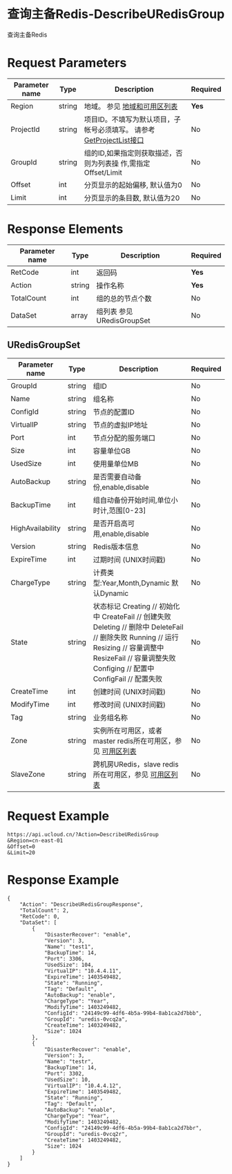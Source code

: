 # 查询主备Redis-DescribeURedisGroup

查询主备Redis

# Request Parameters
|Parameter name|Type|Description|Required|
|---|---|---|---|
|Region|string|地域。 参见 [地域和可用区列表](api/summary/regionlist)|**Yes**|
|ProjectId|string|项目ID。不填写为默认项目，子帐号必须填写。 请参考[GetProjectList接口](api/summary/get_project_list)|No|
|GroupId|string|组的ID,如果指定则获取描述，否则为列表操 作,需指定Offset/Limit|No|
|Offset|int|分页显示的起始偏移, 默认值为0|No|
|Limit|int|分页显示的条目数, 默认值为20|No|

# Response Elements
|Parameter name|Type|Description|Required|
|---|---|---|---|
|RetCode|int|返回码|**Yes**|
|Action|string|操作名称|**Yes**|
|TotalCount|int|组的总的节点个数|No|
|DataSet|array|组列表 参见 URedisGroupSet|No|

## URedisGroupSet
|Parameter name|Type|Description|Required|
|---|---|---|---|
|GroupId|string|组ID|No|
|Name|string|组名称|No|
|ConfigId|string|节点的配置ID|No|
|VirtualIP|string|节点的虚拟IP地址|No|
|Port|int|节点分配的服务端口|No|
|Size|int|容量单位GB|No|
|UsedSize|int|使用量单位MB|No|
|AutoBackup|string|是否需要自动备份,enable,disable|No|
|BackupTime|int|组自动备份开始时间,单位小时计,范围[0-23]|No|
|HighAvailability|string|是否开启高可用,enable,disable|No|
|Version|string|Redis版本信息|No|
|ExpireTime|int|过期时间 (UNIX时间戳)|No|
|ChargeType|string|计费类型:Year,Month,Dynamic 默认Dynamic|No|
|State|string|状态标记 Creating // 初始化中 CreateFail // 创建失败 Deleting // 删除中 DeleteFail // 删除失败 Running // 运行 Resizing // 容量调整中 ResizeFail // 容量调整失败 Configing // 配置中 ConfigFail // 配置失败|No|
|CreateTime|int|创建时间 (UNIX时间戳)|No|
|ModifyTime|int|修改时间 (UNIX时间戳)|No|
|Tag|string|业务组名称|No|
|Zone|string|实例所在可用区，或者master redis所在可用区，参见 [可用区列表](api/summary/regionlist)|No|
|SlaveZone|string|跨机房URedis，slave redis所在可用区，参见 [可用区列表](api/summary/regionlist)|No|

# Request Example
```
https://api.ucloud.cn/?Action=DescribeURedisGroup
&Region=cn-east-01
&Offset=0
&Limit=20
```

# Response Example
```
{
    "Action": "DescribeURedisGroupResponse", 
    "TotalCount": 2, 
    "RetCode": 0, 
    "DataSet": [
        {
            "DisasterRecover": "enable", 
            "Version": 3, 
            "Name": "test1", 
            "BackupTime": 14, 
            "Port": 3306, 
            "UsedSize": 104, 
            "VirtualIP": "10.4.4.11", 
            "ExpireTime": 1403549482, 
            "State": "Running", 
            "Tag": "Default", 
            "AutoBackup": "enable", 
            "ChargeType": "Year", 
            "ModifyTime": 1403249482, 
            "ConfigId": "24149c99-4df6-4b5a-99b4-8ab1ca2d7bbb", 
            "GroupId": "uredis-0vcq2a", 
            "CreateTime": 1403249482, 
            "Size": 1024
        }, 
        {
            "DisasterRecover": "enable", 
            "Version": 3, 
            "Name": "testr", 
            "BackupTime": 14, 
            "Port": 3302, 
            "UsedSize": 10, 
            "VirtualIP": "10.4.4.12", 
            "ExpireTime": 1403549482, 
            "State": "Running", 
            "Tag": "Default", 
            "AutoBackup": "enable", 
            "ChargeType": "Year", 
            "ModifyTime": 1403249482, 
            "ConfigId": "24149c99-4df6-4b5a-99b4-8ab1ca2d7bbr", 
            "GroupId": "uredis-0vcq2r", 
            "CreateTime": 1403249482, 
            "Size": 1024
        }
    ]
}
```

